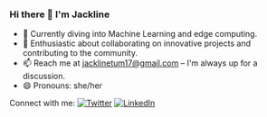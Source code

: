 ### Hi there 👋 I'm Jackline

- 🔭 Currently diving into Machine Learning  and edge computing.
- 👯 Enthusiastic about collaborating on innovative projects and contributing to the community.
- 📫 Reach me at jacklinetum17@gmail.com – I'm always up for a discussion.
- 😄 Pronouns: she/her

Connect with me:
[![Twitter](https://img.shields.io/badge/Twitter-%40jacklinetum-blue)](https://twitter.com/jackline_tum) 
[![LinkedIn](https://img.shields.io/badge/LinkedIn-JacklineTum-blue)](https://www.linkedin.com/in/jackline-tum/)


